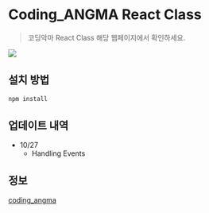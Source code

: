 # Coding_ANGMA React Class
> 코딩악마 React Class
> 해당 웹페이지에서 확인하세요.

![](../header.png)

## 설치 방법

```sh
npm install
```

## 업데이트 내역

* 10/27
    * Handling Events
 
## 정보
[coding_angma](https://www.youtube.com/channel/UCxft4RZ8lrK_BdPNz8NOP7Q)
